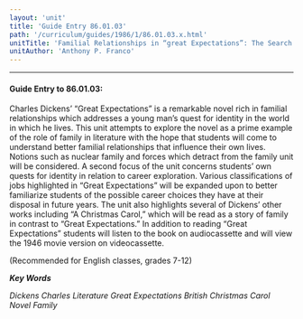 ```yaml
---
layout: 'unit'
title: 'Guide Entry 86.01.03'
path: '/curriculum/guides/1986/1/86.01.03.x.html'
unitTitle: 'Familial Relationships in “great Expectations”: The Search for Identity'
unitAuthor: 'Anthony P. Franco'
---
```


<body>
<hr/>
 <h4>
  Guide Entry to 86.01.03:
 </h4>
 Charles Dickens’ “Great Expectations” is a remarkable novel rich in familial relationships which addresses a young man’s quest for identity in the world in which he lives. This unit attempts to explore the novel as a prime example of the role of family in literature with the hope that students will come to understand better familial relationships that influence their own lives. Notions such as nuclear family and forces which detract from the family unit will be considered. A second focus of the unit concerns students’ own quests for identity in relation to career exploration. Various classifications of jobs highlighted in “Great Expectations” will be expanded upon to better familiarize students of the possible career choices they have at their disposal in future years. The unit also highlights several of Dickens’ other works including “A Christmas Carol,” which will be read as a story of family in contrast to “Great Expectations.” In addition to reading “Great Expectations” students will listen to the book on audiocassette and will view the 1946 movie version on videocassette.
 <p>
  (Recommended for English classes, grades 7-12)
 </p>
<p>
  <b>
   <i>
    Key Words
   </i>
  </b>
  <br/>
 </p>
 <p>
  <i>
   Dickens Charles Literature Great Expectations British Christmas Carol Novel Family
  </i>
 </p>

</body>

